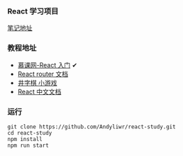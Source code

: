 ### React 学习项目

[笔记地址](http://andyliwr.github.io/pages/react/)

### 教程地址

- [慕课网-React 入门](http://www.imooc.com/learn/504) ✔
- [React router 文档](https://reacttraining.com/react-router/web/example/recursive-paths)
- [井字棋 小游戏](https://react.docschina.org/tutorial/tutorial.html)
- [React 中文文档](https://react.docschina.org/)

### 运行

```
git clone https://github.com/Andyliwr/react-study.git
cd react-study
npm install
npm run start
```
